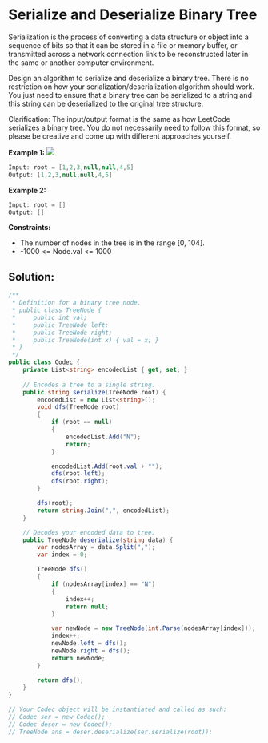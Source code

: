 # Serialize and Deserialize Binary Tree
Serialization is the process of converting a data structure or object into a sequence of bits so that it can be stored in a file or memory buffer, or transmitted across a network connection link to be reconstructed later in the same or another computer environment.

Design an algorithm to serialize and deserialize a binary tree. There is no restriction on how your serialization/deserialization algorithm should work. You just need to ensure that a binary tree can be serialized to a string and this string can be deserialized to the original tree structure.

Clarification: The input/output format is the same as how LeetCode serializes a binary tree. You do not necessarily need to follow this format, so please be creative and come up with different approaches yourself.

 

**Example 1:**
![](https://assets.leetcode.com/uploads/2020/09/15/serdeser.jpg)
```csharp
Input: root = [1,2,3,null,null,4,5]
Output: [1,2,3,null,null,4,5]
```
**Example 2:**
```csharp
Input: root = []
Output: []
```

**Constraints:**

- The number of nodes in the tree is in the range [0, 104].
- -1000 <= Node.val <= 1000

## Solution: 

```csharp 
/**
 * Definition for a binary tree node.
 * public class TreeNode {
 *     public int val;
 *     public TreeNode left;
 *     public TreeNode right;
 *     public TreeNode(int x) { val = x; }
 * }
 */
public class Codec {
    private List<string> encodedList { get; set; }
  
    // Encodes a tree to a single string.
    public string serialize(TreeNode root) {
        encodedList = new List<string>();
        void dfs(TreeNode root)
        {
            if (root == null)
            {
                encodedList.Add("N");
                return;
            }

            encodedList.Add(root.val + "");
            dfs(root.left);
            dfs(root.right);
        }

        dfs(root);
        return string.Join(",", encodedList);
    }

    // Decodes your encoded data to tree.
    public TreeNode deserialize(string data) {
        var nodesArray = data.Split(",");
        var index = 0;

        TreeNode dfs()
        {
            if (nodesArray[index] == "N")
            {
                index++;
                return null;
            }

            var newNode = new TreeNode(int.Parse(nodesArray[index]));
            index++;
            newNode.left = dfs();
            newNode.right = dfs();
            return newNode;
        }

        return dfs();
    }
}

// Your Codec object will be instantiated and called as such:
// Codec ser = new Codec();
// Codec deser = new Codec();
// TreeNode ans = deser.deserialize(ser.serialize(root));
```